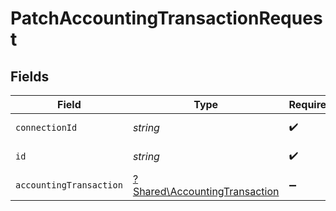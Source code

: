 # PatchAccountingTransactionRequest


## Fields

| Field                                                                         | Type                                                                          | Required                                                                      | Description                                                                   |
| ----------------------------------------------------------------------------- | ----------------------------------------------------------------------------- | ----------------------------------------------------------------------------- | ----------------------------------------------------------------------------- |
| `connectionId`                                                                | *string*                                                                      | :heavy_check_mark:                                                            | ID of the connection                                                          |
| `id`                                                                          | *string*                                                                      | :heavy_check_mark:                                                            | ID of the Transaction                                                         |
| `accountingTransaction`                                                       | [?Shared\AccountingTransaction](../../Models/Shared/AccountingTransaction.md) | :heavy_minus_sign:                                                            | N/A                                                                           |